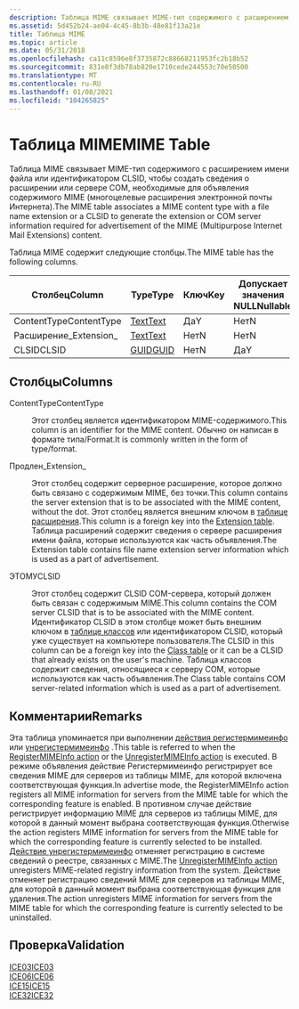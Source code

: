```yaml
---
description: Таблица MIME связывает MIME-тип содержимого с расширением имени файла или идентификатором CLSID, чтобы создать сведения о расширении или сервере COM, необходимые для объявления содержимого MIME (многоцелевые расширения электронной почты Интернета).
ms.assetid: 5d452b24-ae04-4c45-8b3b-48e81f13a21e
title: Таблица MIME
ms.topic: article
ms.date: 05/31/2018
ms.openlocfilehash: ca11c8596e8f3735872c88668211953fc2b18b52
ms.sourcegitcommit: 831e8f3db78ab820e1710cede244553c70e50500
ms.translationtype: MT
ms.contentlocale: ru-RU
ms.lasthandoff: 01/08/2021
ms.locfileid: "104265825"
---
```

# <a name="mime-table"></a><span data-ttu-id="837ab-103">Таблица MIME</span><span class="sxs-lookup"><span data-stu-id="837ab-103">MIME Table</span></span>

<span data-ttu-id="837ab-104">Таблица MIME связывает MIME-тип содержимого с расширением имени файла или идентификатором CLSID, чтобы создать сведения о расширении или сервере COM, необходимые для объявления содержимого MIME (многоцелевые расширения электронной почты Интернета).</span><span class="sxs-lookup"><span data-stu-id="837ab-104">The MIME table associates a MIME content type with a file name extension or a CLSID to generate the extension or COM server information required for advertisement of the MIME (Multipurpose Internet Mail Extensions) content.</span></span>

<span data-ttu-id="837ab-105">Таблица MIME содержит следующие столбцы.</span><span class="sxs-lookup"><span data-stu-id="837ab-105">The MIME table has the following columns.</span></span>



| <span data-ttu-id="837ab-106">Столбец</span><span class="sxs-lookup"><span data-stu-id="837ab-106">Column</span></span>      | <span data-ttu-id="837ab-107">Type</span><span class="sxs-lookup"><span data-stu-id="837ab-107">Type</span></span>             | <span data-ttu-id="837ab-108">Ключ</span><span class="sxs-lookup"><span data-stu-id="837ab-108">Key</span></span> | <span data-ttu-id="837ab-109">Допускает значения NULL</span><span class="sxs-lookup"><span data-stu-id="837ab-109">Nullable</span></span> |
|-------------|------------------|-----|----------|
| <span data-ttu-id="837ab-110">ContentType</span><span class="sxs-lookup"><span data-stu-id="837ab-110">ContentType</span></span> | [<span data-ttu-id="837ab-111">Text</span><span class="sxs-lookup"><span data-stu-id="837ab-111">Text</span></span>](text.md) | <span data-ttu-id="837ab-112">Да</span><span class="sxs-lookup"><span data-stu-id="837ab-112">Y</span></span>   | <span data-ttu-id="837ab-113">Нет</span><span class="sxs-lookup"><span data-stu-id="837ab-113">N</span></span>        |
| <span data-ttu-id="837ab-114">Расширение\_</span><span class="sxs-lookup"><span data-stu-id="837ab-114">Extension\_</span></span> | [<span data-ttu-id="837ab-115">Text</span><span class="sxs-lookup"><span data-stu-id="837ab-115">Text</span></span>](text.md) | <span data-ttu-id="837ab-116">Нет</span><span class="sxs-lookup"><span data-stu-id="837ab-116">N</span></span>   | <span data-ttu-id="837ab-117">Нет</span><span class="sxs-lookup"><span data-stu-id="837ab-117">N</span></span>        |
| <span data-ttu-id="837ab-118">CLSID</span><span class="sxs-lookup"><span data-stu-id="837ab-118">CLSID</span></span>       | [<span data-ttu-id="837ab-119">GUID</span><span class="sxs-lookup"><span data-stu-id="837ab-119">GUID</span></span>](guid.md) | <span data-ttu-id="837ab-120">Нет</span><span class="sxs-lookup"><span data-stu-id="837ab-120">N</span></span>   | <span data-ttu-id="837ab-121">Да</span><span class="sxs-lookup"><span data-stu-id="837ab-121">Y</span></span>        |



 

## <a name="columns"></a><span data-ttu-id="837ab-122">Столбцы</span><span class="sxs-lookup"><span data-stu-id="837ab-122">Columns</span></span>

<dl> <dt>

<span data-ttu-id="837ab-123"><span id="ContentType"></span><span id="contenttype"></span><span id="CONTENTTYPE"></span>ContentType</span><span class="sxs-lookup"><span data-stu-id="837ab-123"><span id="ContentType"></span><span id="contenttype"></span><span id="CONTENTTYPE"></span>ContentType</span></span>
</dt> <dd>

<span data-ttu-id="837ab-124">Этот столбец является идентификатором MIME-содержимого.</span><span class="sxs-lookup"><span data-stu-id="837ab-124">This column is an identifier for the MIME content.</span></span> <span data-ttu-id="837ab-125">Обычно он написан в формате типа/Format.</span><span class="sxs-lookup"><span data-stu-id="837ab-125">It is commonly written in the form of type/format.</span></span>

</dd> <dt>

<span data-ttu-id="837ab-126"><span id="Extension_"></span><span id="extension_"></span><span id="EXTENSION_"></span>Продлен\_</span><span class="sxs-lookup"><span data-stu-id="837ab-126"><span id="Extension_"></span><span id="extension_"></span><span id="EXTENSION_"></span>Extension\_</span></span>
</dt> <dd>

<span data-ttu-id="837ab-127">Этот столбец содержит серверное расширение, которое должно быть связано с содержимым MIME, без точки.</span><span class="sxs-lookup"><span data-stu-id="837ab-127">This column contains the server extension that is to be associated with the MIME content, without the dot.</span></span> <span data-ttu-id="837ab-128">Этот столбец является внешним ключом в [таблице расширения](extension-table.md).</span><span class="sxs-lookup"><span data-stu-id="837ab-128">This column is a foreign key into the [Extension table](extension-table.md).</span></span> <span data-ttu-id="837ab-129">Таблица расширений содержит сведения о сервере расширения имени файла, которые используются как часть объявления.</span><span class="sxs-lookup"><span data-stu-id="837ab-129">The Extension table contains file name extension server information which is used as a part of advertisement.</span></span>

</dd> <dt>

<span data-ttu-id="837ab-130"><span id="CLSID"></span><span id="clsid"></span>ЭТОМУ</span><span class="sxs-lookup"><span data-stu-id="837ab-130"><span id="CLSID"></span><span id="clsid"></span>CLSID</span></span>
</dt> <dd>

<span data-ttu-id="837ab-131">Этот столбец содержит CLSID COM-сервера, который должен быть связан с содержимым MIME.</span><span class="sxs-lookup"><span data-stu-id="837ab-131">This column contains the COM server CLSID that is to be associated with the MIME content.</span></span> <span data-ttu-id="837ab-132">Идентификатор CLSID в этом столбце может быть внешним ключом в [таблице классов](class-table.md) или идентификатором CLSID, который уже существует на компьютере пользователя.</span><span class="sxs-lookup"><span data-stu-id="837ab-132">The CLSID in this column can be a foreign key into the [Class table](class-table.md) or it can be a CLSID that already exists on the user's machine.</span></span> <span data-ttu-id="837ab-133">Таблица классов содержит сведения, относящиеся к серверу COM, которые используются как часть объявления.</span><span class="sxs-lookup"><span data-stu-id="837ab-133">The Class table contains COM server-related information which is used as a part of advertisement.</span></span>

</dd> </dl>

## <a name="remarks"></a><span data-ttu-id="837ab-134">Комментарии</span><span class="sxs-lookup"><span data-stu-id="837ab-134">Remarks</span></span>

<span data-ttu-id="837ab-135">Эта таблица упоминается при выполнении [действия регистермимеинфо](registermimeinfo-action.md) или [унрегистермимеинфо](unregistermimeinfo-action.md) .</span><span class="sxs-lookup"><span data-stu-id="837ab-135">This table is referred to when the [RegisterMIMEInfo action](registermimeinfo-action.md) or the [UnregisterMIMEInfo action](unregistermimeinfo-action.md) is executed.</span></span> <span data-ttu-id="837ab-136">В режиме объявления действие Регистермимеинфо регистрирует все сведения MIME для серверов из таблицы MIME, для которой включена соответствующая функция.</span><span class="sxs-lookup"><span data-stu-id="837ab-136">In advertise mode, the RegisterMIMEInfo action registers all MIME information for servers from the MIME table for which the corresponding feature is enabled.</span></span> <span data-ttu-id="837ab-137">В противном случае действие регистрирует информацию MIME для серверов из таблицы MIME, для которой в данный момент выбрана соответствующая функция.</span><span class="sxs-lookup"><span data-stu-id="837ab-137">Otherwise the action registers MIME information for servers from the MIME table for which the corresponding feature is currently selected to be installed.</span></span> <span data-ttu-id="837ab-138">[Действие унрегистермимеинфо](unregistermimeinfo-action.md) отменяет регистрацию в системе сведений о реестре, связанных с MIME.</span><span class="sxs-lookup"><span data-stu-id="837ab-138">The [UnregisterMIMEInfo action](unregistermimeinfo-action.md) unregisters MIME-related registry information from the system.</span></span> <span data-ttu-id="837ab-139">Действие отменяет регистрацию сведений MIME для серверов из таблицы MIME, для которой в данный момент выбрана соответствующая функция для удаления.</span><span class="sxs-lookup"><span data-stu-id="837ab-139">The action unregisters MIME information for servers from the MIME table for which the corresponding feature is currently selected to be uninstalled.</span></span>

## <a name="validation"></a><span data-ttu-id="837ab-140">Проверка</span><span class="sxs-lookup"><span data-stu-id="837ab-140">Validation</span></span>

<dl>

[<span data-ttu-id="837ab-141">ICE03</span><span class="sxs-lookup"><span data-stu-id="837ab-141">ICE03</span></span>](ice03.md)  
[<span data-ttu-id="837ab-142">ICE06</span><span class="sxs-lookup"><span data-stu-id="837ab-142">ICE06</span></span>](ice06.md)  
[<span data-ttu-id="837ab-143">ICE15</span><span class="sxs-lookup"><span data-stu-id="837ab-143">ICE15</span></span>](ice15.md)  
[<span data-ttu-id="837ab-144">ICE32</span><span class="sxs-lookup"><span data-stu-id="837ab-144">ICE32</span></span>](ice32.md)  
</dl>

 

 



